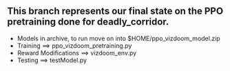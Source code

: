 ## This branch represents our final state on the PPO pretraining done for deadly_corridor. 
- Models in archive, to run move on into $HOME/ppo_vizdoom_model.zip
- Training ==> ppo_vizdoom_pretraining.py
- Reward Modifications ==> vizdoom_env.py
- Testing ==> testModel.py
